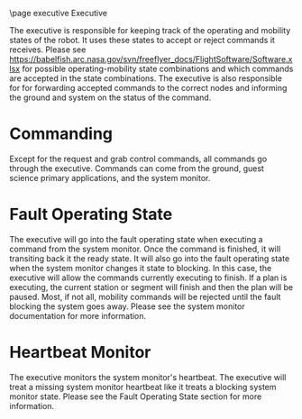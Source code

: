 \page executive Executive

The executive is responsible for keeping track of the operating and mobility states of the robot. It uses these states to accept or reject commands it receives. Please see https://babelfish.arc.nasa.gov/svn/freeflyer_docs/FlightSoftware/Software.xlsx for possible operating-mobility state combinations and which commands are accepted in the state combinations. The executive is also responsible for  for forwarding accepted commands to the correct nodes and informing the ground and system on the status of the command.

# Commanding
Except for the request and grab control commands, all commands go through the executive. Commands can come from the ground, guest science primary applications, and the system monitor.

# Fault Operating State
The executive will go into the fault operating state when executing a command from the system monitor. Once the command is finished, it will transiting back it the ready state. It will also go into the fault operating state when the system monitor changes it state to blocking. In this case, the executive will allow the commands currently executing to finish. If a plan is executing, the current station or segment will finish and then the plan will be paused. Most, if not all, mobility commands will be rejected until the fault blocking the system goes away. Please see the system monitor documentation for more information.

# Heartbeat Monitor
The executive monitors the system monitor's heartbeat. The executive will treat a missing system monitor heartbeat like it treats a blocking system monitor state. Please see the Fault Operating State section for more information. 
